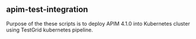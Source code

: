## apim-test-integration
Purpose of the these scripts is to deploy APIM 4.1.0 into Kubernetes cluster using TestGrid kubernetes pipeline. 
